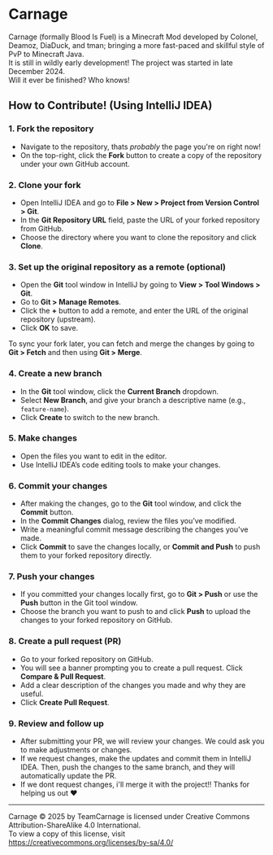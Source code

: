 # Carnage
Carnage (formally Blood Is Fuel) is a Minecraft Mod developed by Colonel, Deamoz, DiaDuck, and tman; bringing a more fast-paced and skillful style of PvP to Minecraft Java.\
It is still in wildly early development! The project was started in late December 2024.\
Will it ever be finished? Who knows!

## How to Contribute! (Using IntelliJ IDEA)

### 1. Fork the repository
- Navigate to the repository, thats *probably* the page you're on right now!
- On the top-right, click the **Fork** button to create a copy of the repository under your own GitHub account.

### 2. Clone your fork
- Open IntelliJ IDEA and go to **File > New > Project from Version Control > Git**.
- In the **Git Repository URL** field, paste the URL of your forked repository from GitHub.
- Choose the directory where you want to clone the repository and click **Clone**.

### 3. Set up the original repository as a remote (optional)
- Open the **Git** tool window in IntelliJ by going to **View > Tool Windows > Git**.
- Go to **Git > Manage Remotes**.
- Click the **+** button to add a remote, and enter the URL of the original repository (upstream).
- Click **OK** to save.

To sync your fork later, you can fetch and merge the changes by going to **Git > Fetch** and then using **Git > Merge**.

### 4. Create a new branch
- In the **Git** tool window, click the **Current Branch** dropdown.
- Select **New Branch**, and give your branch a descriptive name (e.g., `feature-name`).
- Click **Create** to switch to the new branch.

### 5. Make changes
- Open the files you want to edit in the editor.
- Use IntelliJ IDEA’s code editing tools to make your changes.

### 6. Commit your changes
- After making the changes, go to the **Git** tool window, and click the **Commit** button.
- In the **Commit Changes** dialog, review the files you’ve modified.
- Write a meaningful commit message describing the changes you've made.
- Click **Commit** to save the changes locally, or **Commit and Push** to push them to your forked repository directly.

### 7. Push your changes
- If you committed your changes locally first, go to **Git > Push** or use the **Push** button in the Git tool window.
- Choose the branch you want to push to and click **Push** to upload the changes to your forked repository on GitHub.

### 8. Create a pull request (PR)
- Go to your forked repository on GitHub.
- You will see a banner prompting you to create a pull request. Click **Compare & Pull Request**.
- Add a clear description of the changes you made and why they are useful.
- Click **Create Pull Request**.

### 9. Review and follow up
- After submitting your PR, we will review your changes. We could ask you to make adjustments or changes.
- If we request changes, make the updates and commit them in IntelliJ IDEA. Then, push the changes to the same branch, and they will automatically update the PR.
- If we dont request changes, i'll merge it with the project!! Thanks for helping us out :heart:

---

Carnage © 2025 by TeamCarnage is licensed under Creative Commons Attribution-ShareAlike 4.0 International.\
To view a copy of this license, visit https://creativecommons.org/licenses/by-sa/4.0/
